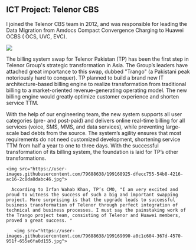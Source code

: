## ICT Project: Telenor CBS

<p> I joined the Telenor CBS team in 2012, and was responsible for leading the Data Migration from Amdocs Compact Convergence Charging to Huawei OCBS ( OCS, UVC, EVC). <p>
  
  
 <img src="https://user-images.githubusercontent.com/79688638/199349819-5fb489dc-0aa2-4d14-bf3f-624a13648389.jpg">

<p>The billing system swap for Telenor Pakistan (TP) has been the first step in Telenor Group's strategic transformation in Asia. The Group’s leaders have attached great importance to this swap, dubbed "Trango" (a Pakistani peak notoriously hard to conquer). TP planned to build a brand new IT architecture-based billing engine to realize transformation from traditional billing to a market-oriented revenue-generating operating model. The new billing engine would greatly optimize customer experience and shorten service TTM.<p>
  
  <p>With the help of our engineering team, the new system supports all user categories (pre- and post-paid) and delivers online real-time billing for all services (voice, SMS, MMS, and data services), while preventing large-scale bad debts from the source. The system’s agility ensures that most requirements do not need customized development, shortening service TTM from half a year to one to three days. With the successful transformation of its billing system, the foundation is laid for TP’s other transformations.<p>

    <img src="https://user-images.githubusercontent.com/79688638/199168925-dfecc755-54b8-4216-ac16-2c8da8dabc46.jpg">
    
      According to Irfan Wahab Khan, TP’s CMO, "I am very excited and proud to witness the success of such a big and important swapping project. More surprising is that the upgrade leads to successful business transformation of Telenor through perfect integration of technical and business processes. I must say the painstaking work of the Trango project team, consisting of Telenor and Huawei members, proved a great success. "
        
       <img src="https://user-images.githubusercontent.com/79688638/199169090-a0c1c604-367d-4570-951f-655e6fa0d155.jpg">
